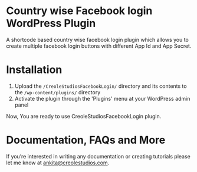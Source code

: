 # Country wise Facebook login WordPress Plugin
A shortcode based country wise facebook login plugin which allows you to create multiple facebook login buttons with different App Id and App Secret. 

# Installation
1. Upload the `/CreoleStudiosFacebookLogin/` directory and its contents to the `/wp-content/plugins/` directory
2. Activate the plugin through the 'Plugins' menu at your WordPress admin panel

Now, You are ready to use CreoleStudiosFacebookLogin plugin.

# Documentation, FAQs and More
If you’re interested in writing any documentation or creating tutorials please let me know at ankita@creolestudios.com.
